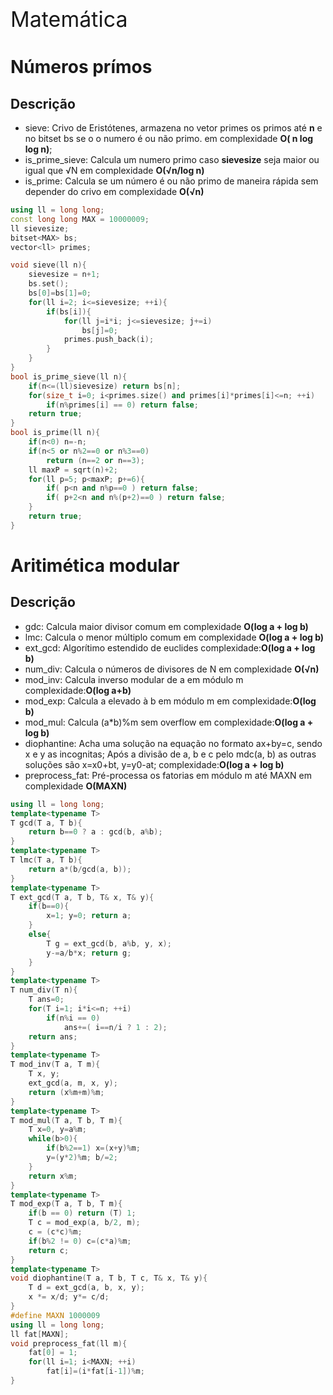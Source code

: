 <div  style="font-size: 34px">
Matemática
</div>

# Números prímos

## Descrição 

- sieve: Crivo de Eristótenes, armazena no vetor primes os primos até **n** e no bitset bs se o o numero é ou não primo. em complexidade **O( n log log n)**;
- is_prime_sieve: Calcula um numero primo caso **sievesize** seja maior ou igual que √N em complexidade **O(√n/log n)**
- is_prime: Calcula se um número é ou não primo de maneira rápida sem depender do crivo em complexidade **O(√n)**
```c++
using ll = long long;
const long long MAX = 10000009;
ll sievesize;
bitset<MAX> bs;
vector<ll> primes;

void sieve(ll n){
    sievesize = n+1;
    bs.set();
    bs[0]=bs[1]=0;
    for(ll i=2; i<=sievesize; ++i){
        if(bs[i]){
            for(ll j=i*i; j<=sievesize; j+=i)
                bs[j]=0;
            primes.push_back(i);
        }
    }
}
bool is_prime_sieve(ll n){
    if(n<=(ll)sievesize) return bs[n];
    for(size_t i=0; i<primes.size() and primes[i]*primes[i]<=n; ++i)
        if(n%primes[i] == 0) return false;
    return true;
}
bool is_prime(ll n){
    if(n<0) n=-n;
    if(n<5 or n%2==0 or n%3==0)
        return (n==2 or n==3);
    ll maxP = sqrt(n)+2;
    for(ll p=5; p<maxP; p+=6){
        if( p<n and n%p==0 ) return false;
        if( p+2<n and n%(p+2)==0 ) return false;
    }
    return true;
}
```
<div style="page-break-after: always;"></div>

# Aritimética modular

## Descrição 
- gdc: Calcula maior divisor comum em complexidade **O(log a + log b)**
- lmc: Calcula o menor múltiplo comum em complexidade **O(log a + log b)**
- ext_gcd: Algorítimo estendido de euclides complexidade:**O(log a + log b)**
- num_div: Calcula o números de divisores de N em complexidade **O(√n)**
- mod_inv: Calcula inverso modular de a em módulo m complexidade:**O(log a+b)**
- mod_exp: Calcula a elevado à b em módulo m em complexidade:**O(log b)**
- mod_mul: Calcula (a*b)%m sem overflow em complexidade:**O(log a + log b)**
- diophantine: Acha uma solução na equação no formato ax+by=c, sendo x e y as incognitas; Após a divisão de a, b e c pelo mdc(a, b) as outras soluções são x=x0+bt, y=y0-at; complexidade:**O(log a + log b)**
- preprocess_fat: Pré-processa os fatorias em módulo m até MAXN em complexidade **O(MAXN)**
```c++
using ll = long long;
template<typename T>
T gcd(T a, T b){
    return b==0 ? a : gcd(b, a%b);
}
template<typename T>
T lmc(T a, T b){
    return a*(b/gcd(a, b));
}
template<typename T>
T ext_gcd(T a, T b, T& x, T& y){
    if(b==0){
        x=1; y=0; return a;
    }
    else{
        T g = ext_gcd(b, a%b, y, x);
        y-=a/b*x; return g;
    }
}
template<typename T>
T num_div(T n){
    T ans=0;
    for(T i=1; i*i<=n; ++i)
        if(n%i == 0)
            ans+=( i==n/i ? 1 : 2);
    return ans;
}
template<typename T>
T mod_inv(T a, T m){
    T x, y;
    ext_gcd(a, m, x, y);
    return (x%m+m)%m;
}
template<typename T>
T mod_mul(T a, T b, T m){
    T x=0, y=a%m;
    while(b>0){
        if(b%2==1) x=(x+y)%m;
        y=(y*2)%m; b/=2;
    }
    return x%m;
}
template<typename T>
T mod_exp(T a, T b, T m){
    if(b == 0) return (T) 1;
    T c = mod_exp(a, b/2, m);
    c = (c*c)%m;
    if(b%2 != 0) c=(c*a)%m;
    return c;
}
template<typename T>
void diophantine(T a, T b, T c, T& x, T& y){
    T d = ext_gcd(a, b, x, y);
    x *= x/d; y*= c/d;
}
#define MAXN 1000009
using ll = long long;
ll fat[MAXN];
void preprocess_fat(ll m){
    fat[0] = 1;
    for(ll i=1; i<MAXN; ++i)
        fat[i]=(i*fat[i-1])%m;
}
```
<div style="page-break-after: always;"></div>
